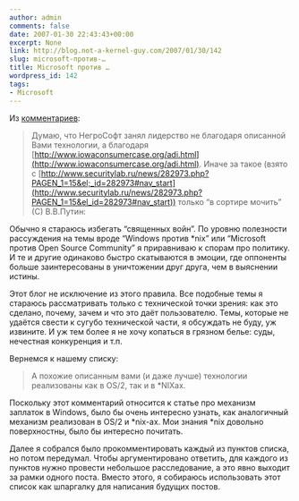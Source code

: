 ```yaml
---
author: admin
comments: false
date: 2007-01-30 22:43:43+00:00
excerpt: None
link: http://blog.not-a-kernel-guy.com/2007/01/30/142
slug: microsoft-против-…
title: Microsoft против …
wordpress_id: 142
tags:
- Microsoft
---
```


Из [комментариев](http://blog.not-a-kernel-guy.com/2007/01/17/136#comment-1274):

> Думаю, что НегроСофт занял лидерство не благодаря описанной Вами технологии, а благодаря [http://www.iowaconsumercase.org/adi.html](http://www.iowaconsumercase.org/adi.html). Иначе за такое (взято с [http://www.securitylab.ru/news/282973.php?PAGEN_1=15&el;_id=282973#nav_start](http://www.securitylab.ru/news/282973.php?PAGEN_1=15&el_id=282973#nav_start)) только “в сортире мочить” (С) В.В.Путин:

Обычно я стараюсь избегать “священных войн”. По уровню полезности рассуждения на темы вроде “Windows против *nix” или “Microsoft против Open Source Community” я приравниваю к спорам про политику. И те и другие одинаково быстро скатываются в эмоции, где оппоненты больше заинтересованы в уничтожении друг друга, чем в выяснении истины.

Этот блог не исключение из этого правила. Все подобные темы я стараюсь рассматривать только с технической точки зрения: как это сделано, почему, зачем и что это даёт пользователю. Темы, которые не удаётся свести к сугубо технической части, я обсуждать не буду, уж извините. И уж тем более я не хочу копаться в грязном белье: суды, нечестная конкуренция и т.п.

Вернемся к нашему списку:

> А похожие описанным вами (и даже лучше) технологии реализованы как в OS/2, так и в *NIXах.

Поскольку этот комментарий относится к статье про механизм заплаток в Windows, было бы очень интересно узнать, как аналогичный механизм реализован в OS/2 и *nix-ах. Мои знания *nix довольно поверхностны, было бы интересно почитать. 

Далее я собрался было прокомментировать каждый из пунктов списка, но потом передумал. Чтобы аргументировано ответить, для каждого из пунктов нужно провести небольшое расследование, а это явно выходит за рамки одного поста. Вместо этого, я собираюсь использовать этот список как шпаргалку для написания будущих постов. 
